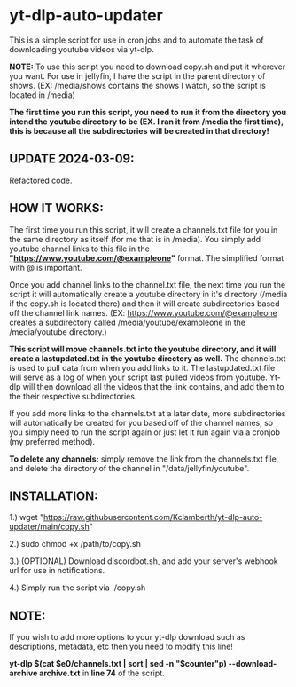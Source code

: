 # yt-dlp-auto-updater
This is a simple script for use in cron jobs and to automate the task of downloading youtube videos via yt-dlp. 

**NOTE:**
To use this script you need to download copy.sh and put it wherever you want.
For use in jellyfin, I have the script in the parent directory of shows.
(EX: /media/shows contains the shows I watch, so the script is located in /media)

**The first time you run this script, you need to run it from the directory you intend the youtube directory to be (EX. I ran it from /media the first time), this is because all the subdirectories will be created in that directory!**

**UPDATE 2024-03-09:**
--------------------------------------------------------------------------------------------------------------------------------
Refactored code.

**HOW IT WORKS:**
--------------------------------------------------------------------------------------------------------------------------------
The first time you run this script, it will create a channels.txt file for you in the same directory as itself (for me that is in /media).
You simply add youtube channel links to this file in the **"https://www.youtube.com/@exampleone"** format. The simplified format with @ is important.

Once you add channel links to the channel.txt file, the next time you run the script it will automatically create a youtube directory in it's directory (/media if the copy.sh is located there) and then it will create subdirectories based off the channel link names. 
(EX: https://www.youtube.com/@exampleone creates a subdirectory called /media/youtube/exampleone in the /media/youtube directory.)

**This script will move channels.txt into the youtube directory, and it will create a lastupdated.txt in the youtube directory as well.**
The channels.txt is used to pull data from when you add links to it. The lastupdated.txt file will serve as a log of when your script last pulled videos from youtube. Yt-dlp will then download all the videos that the link contains, and add them to the their respective subdirectories.

If you add more links to the channels.txt at a later date, more subdirectories will automatically be created for you based off of the channel names,
so you simply need to run the script again or just let it run again via a cronjob (my preferred method).

**To delete any channels:** simply remove the link from the channels.txt file, and delete the directory of the channel in "/data/jellyfin/youtube".

**INSTALLATION:**
-----------------------------------------------------------------------------------------------------------
1.) wget "https://raw.githubusercontent.com/Kclamberth/yt-dlp-auto-updater/main/copy.sh"

2.) sudo chmod +x /path/to/copy.sh

3.) (OPTIONAL) Download discordbot.sh, and add your server's webhook url for use in notifications.

4.) Simply run the script via ./copy.sh

**NOTE:**
---------------------------------------------------------------------------------------------------------------------------------
If you wish to add more options to your yt-dlp download such as descriptions, metadata, etc then you need to modify this line!

**yt-dlp $(cat $e0/channels.txt | sort | sed -n "$counter"p) --download-archive archive.txt** in **line 74** of the script.


